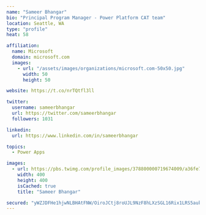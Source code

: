 ```yaml
---
name: "Sameer Bhangar"
bio: "Principal Program Manager - Power Platform CAT team"
location: Seattle, WA
type: "profile"
heat: 58

affiliation:
  name: Microsoft
  domain: microsoft.com
  images:
    - url: "/assets/images/organizations/microsoft.com-50x50.jpg"
      width: 50
      height: 50

website: https://t.co/nrTQtfl3ll

twitter:
  username: sameerbhangar
  url: https://twitter.com/sameerbhangar
  followers: 1031

linkedin:
  url: https://www.linkedin.com/in/sameerbhangar

topics:
  - Power Apps

images:
  - url: https://pbs.twimg.com/profile_images/378800000719674009/a36fe7ddfab1778b76e5793772e43798_400x400.jpeg
    width: 400
    height: 400
    isCached: true
    title: "Sameer Bhangar"

secured: "yWZJDFHe1hjwNLBHAtFNW/OiroJCtj8roUJL9NzF8hLXzSGL16Rix1LRS5aukIEsl9Zl8o1uRQ3UC4S53id3VyOqCYaLhHQw1jAbOMa1Yp4HgIFYHEHHMEhwL/R4FFkWkvcFo/YJxkR++4aUTQHc36KlzNgLkAZYbAoDlo1v2CdtKXKFpMTAXqRFrCRzs6NoAMPftgQ1tl5jEyxTOzeM419GT+VJNTuf+1nFFXYM4uGZar2DQJ2rXgbEa87O4KDdrU9gegYBvcJrFLXL45dEguImzEflq74W05J2wOk/X6KQVm82MZLVtWl44z3PBxgR1DkmD9T9NYx0qa+MOwxsCGULjcy3RjCuS5hkXaHfe08nwwRH1hzwOpl2eMbytvVEuhIP5pc7tbEV+yek+7gx4Mwamjv8MXRUqhH0Dl2buqY=;cv5pJQvQanjS3XpY3MvWFA=="
---
```


